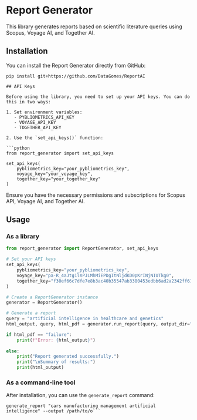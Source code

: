 # Report Generator

This library generates reports based on scientific literature queries using Scopus, Voyage AI, and Together AI.

## Installation

You can install the Report Generator directly from GitHub:

```
pip install git+https://github.com/DataGomes/ReportAI

## API Keys

Before using the library, you need to set up your API keys. You can do this in two ways:

1. Set environment variables:
   - PYBLIOMETRICS_API_KEY
   - VOYAGE_API_KEY
   - TOGETHER_API_KEY

2. Use the `set_api_keys()` function:

```python
from report_generator import set_api_keys

set_api_keys(
    pybliometrics_key="your_pybliometrics_key",
    voyage_key="your_voyage_key",
    together_key="your_together_key"
)
```

Ensure you have the necessary permissions and subscriptions for Scopus API, Voyage AI, and Together AI.

## Usage

### As a library

```python
from report_generator import ReportGenerator, set_api_keys

# Set your API keys
set_api_keys(
    pybliometrics_key="your_pybliometrics_key",
    voyage_key="pa-R_4aJtg1lXPJLMhMiEPDgItNljdKD0pKrINjNIUTkg0",
    together_key="f30ef66c7dfe7e8b3ac40b35547ab3380453edbb6ad2a2342ff610191307d75c"
)

# Create a ReportGenerator instance
generator = ReportGenerator()

# Generate a report
query = "artificial intelligence in healthcare and genetics"
html_output, query, html_pdf = generator.run_report(query, output_dir="/home/ag2418/.vscode/Results")

if html_pdf == "failure":
    print(f"Error: {html_output}")
    
else:
    print("Report generated successfully.")
    print("\nSummary of results:")
    print(html_output)
```


### As a command-line tool

After installation, you can use the `generate_report` command:

```
generate_report "cars manufacturing management artificial intelligence" --output /path/to/o```
